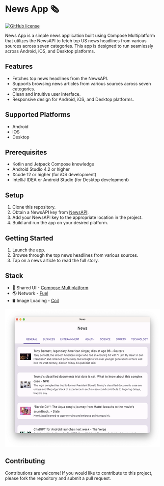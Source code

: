 # News App 🗞
[![GitHub license](https://img.shields.io/github/license/iNoles/News)](https://github.com/iNoles/News/blob/main/LICENSE)

News App is a simple news application built using Compose Multiplatform that utilizes the NewsAPI to fetch top US news headlines from various sources across seven categories. This app is designed to run seamlessly across Android, iOS, and Desktop platforms.

## Features
- Fetches top news headlines from the NewsAPI.
- Supports browsing news articles from various sources across seven categories.
- Clean and intuitive user interface.
- Responsive design for Android, iOS, and Desktop platforms.

## Supported Platforms
- Android
- iOS
- Desktop

## Prerequisites
- Kotlin and Jetpack Compose knowledge
- Android Studio 4.2 or higher
- Xcode 12 or higher (for iOS development)
- IntelliJ IDEA or Android Studio (for Desktop development)

## Setup
1. Clone this repository.
2. Obtain a NewsAPI key from [NewsAPI](https://newsapi.org/).
3. Add your NewsAPI key to the appropriate location in the project.
4. Build and run the app on your desired platform.

## Getting Started
1. Launch the app.
2. Browse through the top news headlines from various sources.
3. Tap on a news article to read the full story.

## Stack
- 🍎 Shared UI - [Compose Multiplatform](https://github.com/JetBrains/compose-multiplatform)
- 🌎 Network - [Fuel](https://github.com/kittinunf/fuel)
- 🛢 Image Loading - [Coil](https://github.com/coil-kt/coil)

<img alt="NewsApp Main Page" height="450px" src="https://raw.githubusercontent.com/iNoles/News/main/screenshots/mac-desktop.png" />

## Contributing
Contributions are welcome! If you would like to contribute to this project, please fork the repository and submit a pull request.
